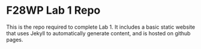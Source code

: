 # F28WP Lab 1 Repo

This is the repo required to complete Lab 1. It includes a basic static website that uses Jekyll to automatically generate content, and is hosted on github pages.
